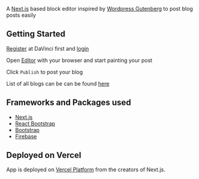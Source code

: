 A [Next.js](https://nextjs.org/) based block editor inspired by [Wordpress Gutenberg](https://wordpress.org/gutenberg/) to post blog posts easily

## Getting Started

[Register](https://davincipaints.vercel.app/auth/register) at DaVinci first and [login](https://davincipaints.vercel.app/auth/login)

Open [Editor](http://davincipaints.vercel.app/davinci) with your browser and start painting your post

Click `Publish` to post your blog

List of all blogs can be can be found [here](https://davincipaints.vercel.app/blog)

## Frameworks and Packages used 

- [Next.js](https://nextjs.org/docs)
- [React Bootstrap](https://react-bootstrap.github.io/)
- [Bootstrap](https://getbootstrap.com/)
- [Firebase](https://firebase.google.com/)

## Deployed on Vercel

App is deployed on [Vercel Platform](https://vercel.com/new?utm_medium=default-template&filter=next.js&utm_source=create-next-app&utm_campaign=create-next-app-readme) from the creators of Next.js.